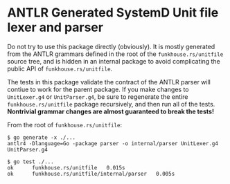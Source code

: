 # ANTLR Generated SystemD Unit file lexer and parser

Do not try to use this package directly (obviously). It is mostly generated from
the ANTLR grammars defined in the root of the `funkhouse.rs/unitfile` source
tree, and is hidden in an internal package to avoid complicating the public API
of `funkhouse.rs/unitfile`.

The tests in this package validate the contract of the ANTLR parser will contiue
to work for the parent package. If you make changes to `UnitLexer.g4` or
`UnitParser.g4`, be sure to regenerate the entire `funkhouse.rs/unitfile`
package recursively, and then run all of the tests. **Nontrivial grammar changes
are almost guaranteed to break the tests!**

From the root of `funkhouse.rs/unitfile`:

```console
$ go generate -x ./...
antlr4 -Dlanguage=Go -package parser -o internal/parser UnitLexer.g4 UnitParser.g4

$ go test ./...
ok  	funkhouse.rs/unitfile	0.015s
ok  	funkhouse.rs/unitfile/internal/parser	0.005s
```